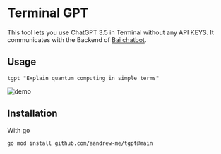 # Terminal GPT

This tool lets you use ChatGPT 3.5 in Terminal without any API KEYS. It communicates with the Backend of [Bai chatbot](https://chatbot.theb.ai).

## Usage
```
tgpt "Explain quantum computing in simple terms"
```
![demo](https://user-images.githubusercontent.com/66430340/233156555-9aed5472-7222-441e-86c8-bb78c133f493.gif)


## Installation

With go
```
go mod install github.com/aandrew-me/tgpt@main
```